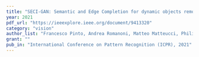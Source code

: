 ```yaml
---
title: "SECI-GAN: Semantic and Edge Completion for dynamic objects removal"
year: 2021
pdf_url: "https://ieeexplore.ieee.org/document/9413320"
category: "vision"
author_list: "Francesco Pinto, Andrea Romanoni, Matteo Matteucci, Philip H.S. Torr"
grant: ""
pub_in: "International Conference on Pattern Recognition (ICPR), 2021"
---
```

